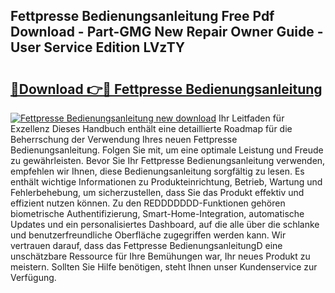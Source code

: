 ## Fettpresse Bedienungsanleitung Free Pdf Download - Part-GMG New Repair Owner Guide - User Service Edition LVzTY

# <h2><a href="http://df0oaz.blite.top/?on=Fettpresse+Bedienungsanleitung">🔗Download 👉🔴 Fettpresse Bedienungsanleitung</a></h2>

[![Fettpresse Bedienungsanleitung new download](https://i.imgur.com/lujVjoI.png)](http://df0oaz.blite.top/?on=Fettpresse+Bedienungsanleitung)
Ihr Leitfaden für Exzellenz Dieses Handbuch enthält eine detaillierte Roadmap für die Beherrschung der Verwendung Ihres neuen Fettpresse Bedienungsanleitung. Folgen Sie mit, um eine optimale Leistung und Freude zu gewährleisten. Bevor Sie Ihr Fettpresse Bedienungsanleitung verwenden, empfehlen wir Ihnen, diese Bedienungsanleitung sorgfältig zu lesen. Es enthält wichtige Informationen zu Produkteinrichtung, Betrieb, Wartung und Fehlerbehebung, um sicherzustellen, dass Sie das Produkt effektiv und effizient nutzen können. Zu den REDDDDDDD-Funktionen gehören biometrische Authentifizierung, Smart-Home-Integration, automatische Updates und ein personalisiertes Dashboard, auf die alle über die schlanke und benutzerfreundliche Oberfläche zugegriffen werden kann. Wir vertrauen darauf, dass das Fettpresse BedienungsanleitungD eine unschätzbare Ressource für Ihre Bemühungen war, Ihr neues Produkt zu meistern. Sollten Sie Hilfe benötigen, steht Ihnen unser Kundenservice zur Verfügung.
